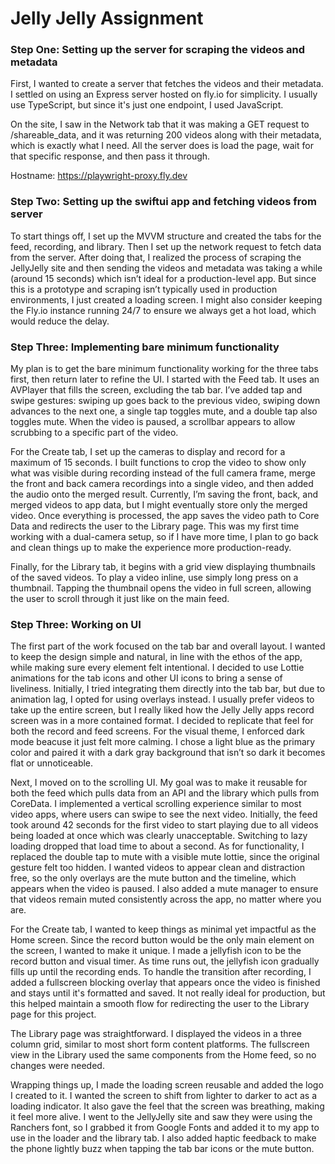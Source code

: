 # Jelly Jelly Assignment

### Step One: Setting up the server for scraping the videos and metadata
First, I wanted to create a server that fetches the videos and their metadata. I settled on using an Express server hosted on fly.io for simplicity. I usually use TypeScript, but since it's just one endpoint, I used JavaScript. 

On the site, I saw in the Network tab that it was making a GET request to /shareable_data, and it was returning 200 videos along with their metadata, which is exactly what I need. All the server does is load the page, wait for that specific response, and then pass it through.

Hostname: https://playwright-proxy.fly.dev

### Step Two: Setting up the swiftui app and fetching videos from server
To start things off, I set up the MVVM structure and created the tabs for the feed, recording, and library. Then I set up the network request to fetch data from the server. After doing that, I realized the process of scraping the JellyJelly site and then sending the videos and metadata was taking a while (around 15 seconds) which isn’t ideal for a production-level app. But since this is a prototype and scraping isn’t typically used in production environments, I just created a loading screen. I might also consider keeping the Fly.io instance running 24/7 to ensure we always get a hot load, which would reduce the delay.

### Step Three: Implementing bare minimum functionality
My plan is to get the bare minimum functionality working for the three tabs first, then return later to refine the UI. I started with the Feed tab. It uses an AVPlayer that fills the screen, excluding the tab bar. I’ve added tap and swipe gestures: swiping up goes back to the previous video, swiping down advances to the next one, a single tap toggles mute, and a double tap also toggles mute. When the video is paused, a scrollbar appears to allow scrubbing to a specific part of the video.

For the Create tab, I set up the cameras to display and record for a maximum of 15 seconds. I built functions to crop the video to show only what was visible during recording instead of the full camera frame, merge the front and back camera recordings into a single video, and then added the audio onto the merged result. Currently, I’m saving the front, back, and merged videos to app data, but I might eventually store only the merged video. Once everything is processed, the app saves the video path to Core Data and redirects the user to the Library page. This was my first time working with a dual-camera setup, so if I have more time, I plan to go back and clean things up to make the experience more production-ready.

Finally, for the Library tab, it begins with a grid view displaying thumbnails of the saved videos. To play a video inline, use simply long press on a thumbnail. Tapping the thumbnail opens the video in full screen, allowing the user to scroll through it just like on the main feed.

### Step Three: Working on UI
The first part of the work focused on the tab bar and overall layout. I wanted to keep the design simple and natural, in line with the ethos of the app, while making sure every element felt intentional. I decided to use Lottie animations for the tab icons and other UI icons to bring a sense of liveliness. Initially, I tried integrating them directly into the tab bar, but due to animation lag, I opted for using overlays instead. I usually prefer videos to take up the entire screen, but I really liked how the Jelly Jelly apps record screen was in a more contained format. I decided to replicate that feel for both the record and feed screens. For the visual theme, I enforced dark mode beacuse it just felt more calming. I chose a light blue as the primary color and paired it with a dark gray background that isn’t so dark it becomes flat or unnoticeable.

Next, I moved on to the scrolling UI. My goal was to make it reusable for both the feed which pulls data from an API and the library which pulls from CoreData. I implemented a vertical scrolling experience similar to most video apps, where users can swipe to see the next video. Initially, the feed took around 42 seconds for the first video to start playing due to all videos being loaded at once which was clearly unacceptable. Switching to lazy loading dropped that load time to about a second. As for functionality, I replaced the double tap to mute with a visible mute lottie, since the original gesture felt too hidden. I wanted videos to appear clean and distraction free, so the only overlays are the mute button and the timeline, which appears when the video is paused. I also added a mute manager to ensure that videos remain muted consistently across the app, no matter where you are.

For the Create tab, I wanted to keep things as minimal yet impactful as the Home screen. Since the record button would be the only main element on the screen, I wanted to make it unique. I made a jellyfish icon to be the record button and visual timer. As time runs out, the jellyfish icon gradually fills up until the recording ends. To handle the transition after recording, I added a fullscreen blocking overlay that appears once the video is finished and stays until it's formatted and saved. It not really ideal for production, but this helped maintain a smooth flow for redirecting the user to the Library page for this project.

The Library page was straightforward. I displayed the videos in a three column grid, similar to most short form content platforms. The fullscreen view in the Library used the same components from the Home feed, so no changes were needed.

Wrapping things up, I made the loading screen reusable and added the logo I created to it. I wanted the screen to shift from lighter to darker to act as a loading indicator. It also gave the feel that the screen was breathing, making it feel more alive. I went to the JellyJelly site and saw they were using the Ranchers font, so I grabbed it from Google Fonts and added it to my app to use in the loader and the library tab. I also added haptic feedback to make the phone lightly buzz when tapping the tab bar icons or the mute button.